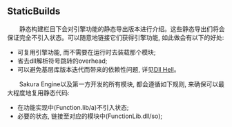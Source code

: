 <!--
 * @Author: your name
 * @Date: 2020-03-04 08:05:51
 * @LastEditTime: 2020-03-04 09:17:04
 * @LastEditors: Please set LastEditors
 * @Description: In User Settings Edit
 * @FilePath: \docs\StaticBuilds\README.md
 -->
## StaticBuilds
&emsp;&emsp;静态构建栏目下会对引擎功能的静态导出版本进行介绍。这些静态导出们将会保证完全不引入状态。可以随意地链接它们获得引擎功能, 如此做会有以下的好处:

- 可复用引擎功能, 而不需要在运行时去装载那个模块;
- 省去dll解析符号跳转的overhead;
- 可以避免基层库版本迭代而带来的依赖性问题, 详见[Dll Hell](https://zh.wikipedia.org/wiki/DLL%E5%9C%B0%E7%8D%84)。
  
&emsp;&emsp;Sakura Engine以及第一方开发的所有模块, 都会遵循如下规则, 来确保可以最大程度地复用静态代码:

- 在功能实现中(Function.lib/a)不引入状态;
- 必要的状态, 链接至对应的模块中(FunctionLib.dll/so);